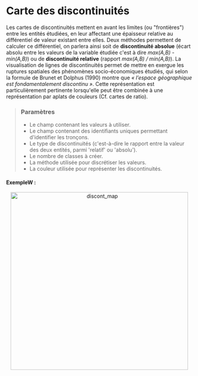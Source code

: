 # Carte des discontinuités

Les cartes de discontinuités mettent en avant les limites (ou "frontières") entre les entités étudiées, en leur affectant une épaisseur relative au différentiel de valeur existant entre elles.
Deux méthodes permettent de calculer ce différentiel, on parlera ainsi soit de **discontinuité absolue** (écart absolu entre les valeurs de la variable étudiée c'est à dire *max(A,B) - min(A,B)*) ou de **discontinuité relative** (rapport *max(A,B) / min(A,B)*).
La visualisation de lignes de discontinuités permet de mettre en exergue les ruptures spatiales des phénomènes socio-économiques étudiés, qui selon la formule de Brunet et Dolphus (1990) montre que *« l’espace géographique est fondamentalement discontinu »*. Cette représentation est particulièrement pertinente lorsqu'elle peut être combinée à une représentation par aplats de couleurs (Cf. cartes de ratio).

> ### Paramètres
> * Le champ contenant les valeurs à utiliser.
> * Le champ contenant des identifiants uniques permettant d'identifier les tronçons.
> * Le type de discontinuités (c'est-à-dire le rapport entre la valeur des deux entités, parmi 'relatif' ou 'absolu').
> * Le nombre de classes à créer.
> * La méthode utilisée pour discrétiser les valeurs.
> * La couleur utilisée pour représenter les discontinuités.


#### ExempleW :

<p style="text-align: center;">
<img src="../img/discont.png" alt="discont_map" style="width: 480px;"/>
</p>

